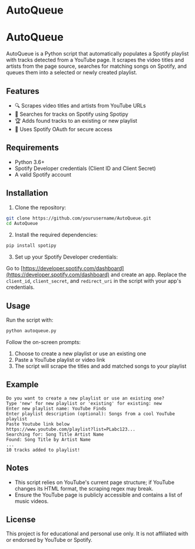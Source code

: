 # AutoQueue
# AutoQueue

AutoQueue is a Python script that automatically populates a Spotify playlist with tracks detected from a YouTube page. It scrapes the video titles and artists from the page source, searches for matching songs on Spotify, and queues them into a selected or newly created playlist.

## Features

* 🔍 Scrapes video titles and artists from YouTube URLs
* 🎵 Searches for tracks on Spotify using Spotipy
* 🏆 Adds found tracks to an existing or new playlist
* 🔐 Uses Spotify OAuth for secure access

## Requirements

* Python 3.6+
* Spotify Developer credentials (Client ID and Client Secret)
* A valid Spotify account

## Installation

1. Clone the repository:

```bash
git clone https://github.com/yourusername/AutoQueue.git
cd AutoQueue
```

2. Install the required dependencies:

```bash
pip install spotipy
```

3. Set up your Spotify Developer credentials:

Go to [https://developer.spotify.com/dashboard](https://developer.spotify.com/dashboard) and create an app. Replace the `client_id`, `client_secret`, and `redirect_uri` in the script with your app's credentials.

## Usage

Run the script with:

```bash
python autoqueue.py
```

Follow the on-screen prompts:

1. Choose to create a new playlist or use an existing one
2. Paste a YouTube playlist or video link
3. The script will scrape the titles and add matched songs to your playlist

## Example

```text
Do you want to create a new playlist or use an existing one?
Type 'new' for new playlist or 'existing' for existing: new
Enter new playlist name: YouTube Finds
Enter playlist description (optional): Songs from a cool YouTube playlist
Paste Youtube link below
https://www.youtube.com/playlist?list=PLabc123...
Searching for: Song Title Artist Name
Found: Song Title by Artist Name
...
10 tracks added to playlist!
```

## Notes

* This script relies on YouTube's current page structure; if YouTube changes its HTML format, the scraping regex may break.
* Ensure the YouTube page is publicly accessible and contains a list of music videos.

## License

This project is for educational and personal use only. It is not affiliated with or endorsed by YouTube or Spotify.



